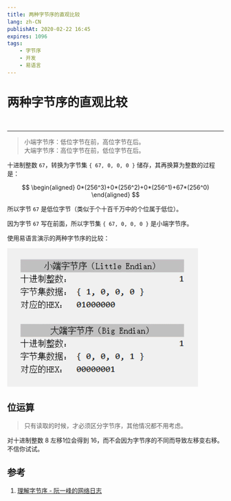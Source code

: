 ```yaml
---
title: 两种字节序的直观比较
lang: zh-CN
publishAt: 2020-02-22 16:45
expires: 1096
tags:
    - 字节序
    - 开发
    - 易语言
---
```


# 两种字节序的直观比较

<RevisionInfo />

<hr style="margin-top: 48px"/>

> 小端字节序：低位字节在前，高位字节在后。  
> 大端字节序：高位字节在前，低位字节在后。

十进制整数 `67`，转换为字节集 `{ 67, 0, 0, 0 }` 储存，其再换算为整数的过程是：

$$
\begin{aligned}
0*(256^3)+0*(256^2)+0*(256^1)+67*(256^0)
\end{aligned}
$$

所以字节 `67` 是低位字节（类似于个十百千万中的个位属于低位）。

因为字节 `67` 写在前面，所以字节集 `{ 67, 0, 0, 0 }` 是小端字节序。

使用易语言演示的两种字节序的比较：

![](/image/bytes-order.gif)

## 位运算

> 只有读取的时候，才必须区分字节序，其他情况都不用考虑。

对十进制整数 8 左移1位会得到 16，而不会因为字节序的不同而导致左移变右移。不信你试试。

## 参考

1. [理解字节序 - 阮一峰的网络日志](http://www.ruanyifeng.com/blog/2016/11/byte-order.html)
